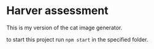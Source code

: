 # Harver assessment

This is my version of the cat image generator.

to start this project run `npm start` in the specified folder.
